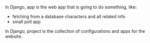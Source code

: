 In Django, app is the web app that is going to do something, like:
 - fetching from a database characters and all related info
 - small poll app

In Django, project is the collection of configurations and apps for the website.
